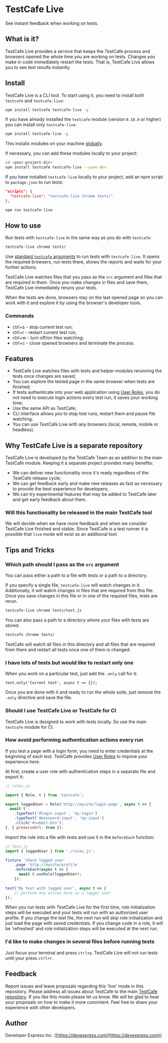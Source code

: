 # TestCafe Live

See instant feedback when working on tests.

## What is it?

TestCafe Live provides a service that keeps the TestCafe process and browsers opened the whole time you are
working on tests. Changes you make in code immediately restart the tests. That is, TestCafe Live allows you to see test results instantly.

## Install

TestCafe Live is a CLI tool. To start using it, you need to install both `testcafe` and `testcafe-live`:

```sh
npm install testcafe testcafe-live -g
```

If you have already installed the `testcafe` module (version `0.18.0` or higher) you can install only `testcafe-live`:

```sh
npm install testcafe-live -g
```

This installs modules on your machine [globally](https://docs.npmjs.com/getting-started/installing-npm-packages-globally).

If necessary, you can add these modules locally to your project:

```sh
cd <your-project-dir>
npm install testcafe testcafe-live --save-dev
```

If you have installed `testcafe-live` locally to your project, add an npm script to `package.json` to run tests:

```json
"scripts": {
  "testcafe-live": "testcafe-live chrome tests/"
},
```

```sh
npm run testcafe-live
```

## How to use

Run tests with `testcafe-live` in the same way as you do with `testcafe`:

```sh
testcafe-live chrome tests/
```

Use [standard `testcafe` arguments](https://devexpress.github.io/testcafe/documentation/using-testcafe/command-line-interface.html) to run tests with `testcafe-live`. It opens the required browsers, run tests
there, shows the reports and waits for your further actions.

TestCafe Live watches files that you pass as the `src` argument and files that are required in them. Once you make changes in files and save them, TestCafe Live immediately reruns your tests.

When the tests are done, browsers stay on the last opened page so you can work with it and explore it by using the browser's developer tools.

### Commands

- ctrl+s - stop current test run;
- ctrl+r - restart current test run;
- ctrl+w - turn off/on files watching;
- ctrl+c - close opened browsers and terminate the process.

## Features

- TestCafe Live watches files with tests and helper modules rerunning the tests once changes are saved;
- You can explore the tested page in the same browser when tests are finished;
- If tests authenticate into your web application using [User Roles](https://devexpress.github.io/testcafe/documentation/test-api/authentication/user-roles.html), you do not need to execute login actions every test run, it saves your working time;
- Use the same API as TestCafe;
- CLI interface allows you to stop test runs, restart them and pause file watching;
- You can use TestCafe Live with any browsers (local, remote, mobile or headless).

## Why TestCafe Live is a separate repository

TestCafe Live is developed by the TestCafe Team as an addition to the main TestCafe module. Keeping it a separate project provides many benefits:

- We can deliver new functionality once it's ready regardless of the TestCafe release cycle;
- We can get feedback early and make new releases as fast as necessary to provide the best experience for developers;
- We can try experimental features that may be added to TestCafe later and get early feedback about them.

### Will this functionality be released in the main TestCafe tool

We will decide when we have more feedback and when we consider TestCafe Live finished and stable. Since TestCafe is a test runner it is possible
that `live` mode will exist as an additional tool.

## Tips and Tricks

### Which path should I pass as the `src` argument

You can pass either a path to a file with tests or a path to a directory.

If you specify a single file, `testcafe-live` will watch changes in it. Additionally, it will watch changes in files that are required from this file. Once you save changes in this file or in one of the required files, tests are rerun.

```sh
testcafe-live chrome tests/test.js
```

You can also pass a path to a directory where your files with tests are stored.

```sh
testcafe chrome tests/
```

TestCafe will watch all files in this directory and all files that are required from there and restart all tests once one of them is changed.

### I have lots of tests but would like to restart only one

When you work on a particular test, just add the `.only` call for it:

```
test.only('Current test', async t => {});
```

Once you are done with it and ready to run the whole suite, just remove the `.only` directive and save the file.

### Should I use TestCafe Live or TestCafe for CI

TestCafe Live is designed to work with tests locally. So use the main `testcafe` module for CI.

### How avoid performing authentication actions every run

If you test a page with a login form, you need to enter credentials at the beginning of each test. TestCafe provides [User Roles](https://devexpress.github.io/testcafe/documentation/test-api/authentication/user-roles.html) to impove your experience here.

At first, create a user role with authentication steps in a separate file and export it:

```js
// roles.js

import { Role, t } from 'testcafe';

export loggedUser = Role('http://mysite/login-page', async t => {
  await t
    .typeText('#login-input', 'my-login')
    .typeText('#password-input', 'my-input')
    .click('#submit-btn');
}, { preserveUrl: true });
```

Import the role into a file with tests and use it in the `beforeEach` function:

```js
// test.js
import { loggedUser } from './roles.js';

fixture `Check logged user`
    .page `http://mysite/profile`
    .beforeEach(async t => {
      await t.useRole(loggedUser);
    });
    
test('My test with logged user', async t => {
    // perform any action here as a logger user
});
```

When you run tests with TestCafe Live for the first time, role initialization steps will be executed and your tests will run with an authorized user profile. If you change the test file, the next run will skip role initialization and just load the page with saved
credentials. If you change code in a role, it will be 'refreshed' and role initialization steps will be executed at the next run.

### I'd like to make changes in several files before running tests

Just focus your terminal and press `ctrl+p`. TestCafe Live will not run tests until your press `ctrl+r`.

## Feedback

Report issues and leave proposals regarding this 'live' mode in this repository. Please address all issues about TestCafe to the main [TestCafe repository](https://github.com/DevExpress/testcafe/issues).
If you like this mode please let us know. We will be glad to hear your proposals on how to make it more convinient.
Feel free to share your experience with other developers.

## Author

Developer Express Inc. ([https://devexpress.com](https://devexpress.com))